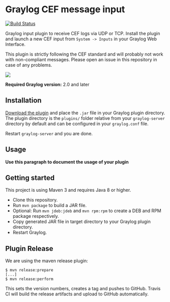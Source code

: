# Graylog CEF message input

[![Build Status](https://travis-ci.org/Graylog2/graylog-plugin-cef.svg?branch=master)](https://travis-ci.org/Graylog2/graylog-plugin-cef)

Graylog input plugin to receive CEF logs via UDP or TCP. Install the plugin and launch a new CEF input from `System -> Inputs` in your Graylog Web Interface.

This plugin is strictly following the CEF standard and will probably not work with non-compliant messages. Please open an issue in this repository in case of any problems.

![](https://github.com/Graylog2/graylog-plugin-cef/blob/master/screenshot.png)

**Required Graylog version:** 2.0 and later

## Installation

[Download the plugin](https://github.com/Graylog2/graylog-plugin-cef/releases)
and place the `.jar` file in your Graylog plugin directory. The plugin directory
is the `plugins/` folder relative from your `graylog-server` directory by default
and can be configured in your `graylog.conf` file.

Restart `graylog-server` and you are done.

## Usage

__Use this paragraph to document the usage of your plugin__


Getting started
---------------

This project is using Maven 3 and requires Java 8 or higher.

* Clone this repository.
* Run `mvn package` to build a JAR file.
* Optional: Run `mvn jdeb:jdeb` and `mvn rpm:rpm` to create a DEB and RPM package respectively.
* Copy generated JAR file in target directory to your Graylog plugin directory.
* Restart Graylog.

## Plugin Release

We are using the maven release plugin:

```
$ mvn release:prepare
[...]
$ mvn release:perform
```

This sets the version numbers, creates a tag and pushes to GitHub. Travis CI will build the release artifacts and upload to GitHub automatically.
